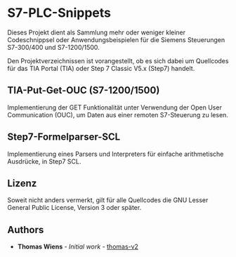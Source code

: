 # S7-PLC-Snippets

Dieses Projekt dient als Sammlung mehr oder weniger kleiner Codeschnippsel oder Anwendungsbeispielen
für die Siemens Steuerungen S7-300/400 und S7-1200/1500.

Den Projektverzeichnissen ist vorangestellt, ob es sich dabei um Quellcodes für das
TIA Portal (TIA) oder Step 7 Classic V5.x (Step7) handelt.

## TIA-Put-Get-OUC (S7-1200/1500)

Implementierung der GET Funktionalität unter Verwendung der Open User Communication (OUC), um Daten
aus einer remoten S7-Steuerung zu lesen.

## Step7-Formelparser-SCL

Implementierung eines Parsers und Interpreters für einfache arithmetische Ausdrücke, in Step7 SCL.

## Lizenz

Soweit nicht anders vermerkt, gilt für alle Quellcodes die GNU Lesser General Public License,
Version 3 oder später.

## Authors

* **Thomas Wiens** - *Initial work* - [thomas-v2](https://github.com/thomas-v2)
